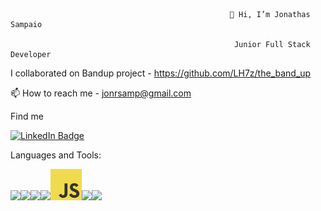                                                      👋 Hi, I’m Jonathas Sampaio
                                                     
                                                      Junior Full Stack Developer
                                                    
I collaborated on Bandup project - https://github.com/LH7z/the_band_up

📫 How to reach me - jonrsamp@gmail.com

Find me 
<p
</p>
<a href="https://www.linkedin.com/in/jonrsamp/">
  <img src="https://img.shields.io/badge/LinkedIn-blue?style=for-the-badge&logo=linkedin&logoColor=white" alt="LinkedIn Badge"/>
  </a>




Languages and Tools:

<img height=50 src="https://cdn.jsdelivr.net/gh/devicons/devicon/icons/html5/html5-original.svg" /><img height=50 src="https://cdn.jsdelivr.net/gh/devicons/devicon/icons/css3/css3-original.svg" /><img height=50 src="https://cdn.jsdelivr.net/gh/devicons/devicon/icons/git/git-plain.svg"/><img height=50 src="https://cdn.jsdelivr.net/gh/devicons/devicon/icons/github/github-original.svg"/><img height=50 src="https://raw.githubusercontent.com/github/explore/80688e429a7d4ef2fca1e82350fe8e3517d3494d/topics/javascript/javascript.png" /><img height=50 src="https://www.iconfinder.com/icons/3069735/download/png/512" /><img height=50
src="https://www.iconfinder.com/icons/49804/download/png/400" ><img> 



<!---
jon-sampaio/jon-sampaio is a ✨ special ✨ repository because its `README.md` (this file) appears on your GitHub profile.
You can click the Preview link to take a look at your changes.
--->
